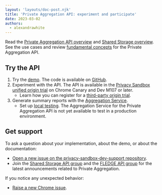 ```yaml
---
layout: 'layouts/doc-post.njk'
title: 'Private Aggregation API: experiment and participate'
date: 2023-03-02
authors:
  - alexandrawhite
---
```


Read the [Private Aggregation API overview](/docs/privacy-sandbox/private-aggregation/)
and [Shared Storage overview](/docs/privacy-sandbox/shared-storage/).
See the use cases and review
[fundamental concepts](/docs/privacy-sandbox/private-aggregation-fundamentals/)
for the Private Aggregation API.

## Try the API

1. Try the [demo](http://goo.gle/shared-storage-demo). The code is available on
   [GitHub](https://github.com/GoogleChromeLabs/shared-storage-demo).
2. Experiment with the API. The API is available in the [Privacy Sandbox unified origin trial](/docs/privacy-sandbox/unified-origin-trial/) on Chrome Canary and Dev M107 or later.
   * Learn how you can register for a [third-party origin trial](/docs/web-platform/third-party-origin-trials/).
3. Generate summary reports with the [Aggregation Service](/docs/privacy-sandbox/aggregation-service).
   *  Set up
      [local testing](https://github.com/privacysandbox/aggregation-service/blob/main/README.md).
      The Aggregation Service for the Private Aggregation API is not yet
      available to test in a production environment.

## Get support

To ask a question about your implementation, about the
demo, or about the documentation: 

* [Open a new issue on the privacy-sandbox-dev-support
  repository](https://github.com/GoogleChromeLabs/privacy-sandbox-dev-support/issues/new/choose).
*  Join the [Shared Storage API group](https://groups.google.com/a/chromium.org/g/shared-storage-api-announcements) and the [FLEDGE API group](https://groups.google.com/a/chromium.org/g/fledge-api-announce/) for the latest announcements related to Private Aggregation. 

If you notice any unexpected behavior: 

* [Raise a new Chrome issue](https://crbug.com/new).
